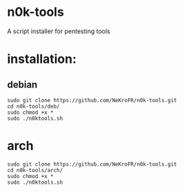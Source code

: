 # n0k-tools
A script installer for pentesting tools



# installation:

## debian
```
sudo git clone https://github.com/NeKroFR/n0k-tools.git
cd n0k-tools/deb/
sudo chmod +x *
sudo ./n0ktools.sh
```
# arch
```
sudo git clone https://github.com/NeKroFR/n0k-tools.git
cd n0k-tools/arch/
sudo chmod +x *
sudo ./n0ktools.sh
```
